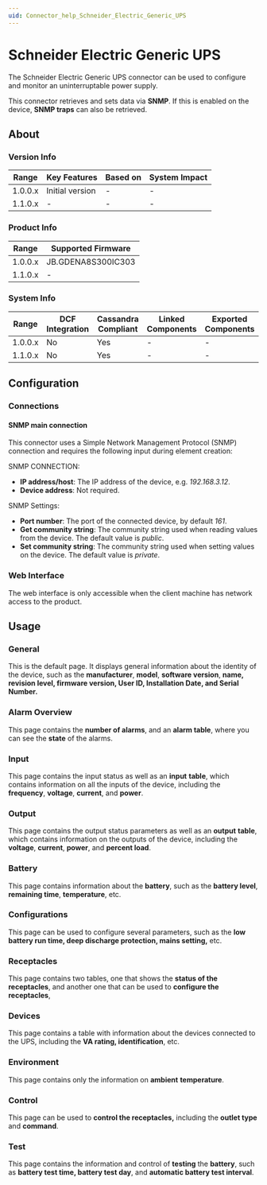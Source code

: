 ```yaml
---
uid: Connector_help_Schneider_Electric_Generic_UPS
---
```


# Schneider Electric Generic UPS

The Schneider Electric Generic UPS connector can be used to configure and monitor an uninterruptable power supply.

This connector retrieves and sets data via **SNMP**. If this is enabled on the device, **SNMP traps** can also be retrieved.

## About

### Version Info

| Range     | Key Features     | Based on     | System Impact     |
|-----------|------------------|--------------|-------------------|
| 1.0.0.x   | Initial version  | -            | -                 |
| 1.1.0.x   | -                | -            | -                 |

### Product Info

| Range     | Supported Firmware     |
|-----------|------------------------|
| 1.0.0.x   | JB.GDENA8S300IC303     |
| 1.1.0.x   | -                      |

### System Info

| Range     | DCF Integration     | Cassandra Compliant     | Linked Components     | Exported Components     |
|-----------|---------------------|-------------------------|-----------------------|-------------------------|
| 1.0.0.x   | No                  | Yes                     | -                     | -                       |
| 1.1.0.x   | No                  | Yes                     | -                     | -                       |

## Configuration

### Connections

#### SNMP main connection

This connector uses a Simple Network Management Protocol (SNMP) connection and requires the following input during element creation:

SNMP CONNECTION:

- **IP address/host**: The IP address of the device, e.g. *192.168.3.12*.
- **Device address**: Not required.

SNMP Settings:

- **Port number**: The port of the connected device, by default *161*.
- **Get community string**: The community string used when reading values from the device. The default value is *public*.
- **Set community string**: The community string used when setting values on the device. The default value is *private*.

### Web Interface

The web interface is only accessible when the client machine has network access to the product.

## Usage

### General

This is the default page. It displays general information about the identity of the device, such as the **manufacturer**, **model**, **software version**, **name, revision level, firmware version, User ID, Installation Date, and Serial Number.**

### Alarm Overview

This page contains the **number of alarms**, and an **alarm table**, where you can see the **state** of the alarms.

### Input

This page contains the input status as well as an **input** **table**, which contains information on all the inputs of the device, including the **frequency**, **voltage**, **current**, and **power**.

### Output

This page contains the output status parameters as well as an **output** **table**, which contains information on the outputs of the device, including the **voltage**, **current**, **power**, and **percent load**.

### Battery

This page contains information about the **battery**, such as the **battery level**, **remaining time**, **temperature**, etc.

### Configurations

This page can be used to configure several parameters, such as the **low battery run time, deep discharge protection, mains setting,** etc.

### Receptacles

This page contains two tables, one that shows the **status of the receptacles**, and another one that can be used to **configure the receptacles**,

### Devices

This page contains a table with information about the devices connected to the UPS, including the **VA rating, identification**, etc.

### Environment

This page contains only the information on **ambient** **temperature**.

### Control

This page can be used to **control the receptacles,** including the **outlet type** and **command**.

### Test

This page contains the information and control of **testing** the **battery**, such as **battery test time, battery test day**, and **automatic battery test interval**.
